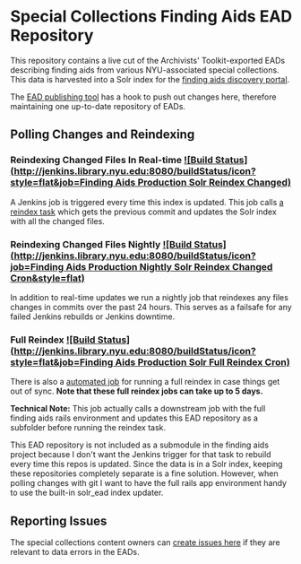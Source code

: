 # Special Collections Finding Aids EAD Repository

This repository contains a live cut of the Archivists' Toolkit-exported EADs describing finding aids from various NYU-associated special collections. This data is harvested into a Solr index for the [finding aids discovery portal](https://github.com/NYULibraries/findingaids).

The [EAD publishing tool](https://github.com/NYULibraries/git_transactor) has a hook to push out changes here, therefore maintaining one up-to-date repository of EADs.

## Polling Changes and Reindexing

### Reindexing Changed Files In Real-time [![Build Status](http://jenkins.library.nyu.edu:8080/buildStatus/icon?style=flat&job=Finding Aids Production Solr Reindex Changed)](http://jenkins.library.nyu.edu:8080/view/Finding%20Aids/job/Finding%20Aids%20Production%20Solr%20Reindex%20Changed/)

A Jenkins job is triggered every time this index is updated. This job calls [a reindex task](https://github.com/NYULibraries/findingaids/blob/master/lib/tasks/findingaids.rake#L61) which gets the previous commit and updates the Solr index with all the changed files.

### Reindexing Changed Files Nightly [![Build Status](http://jenkins.library.nyu.edu:8080/buildStatus/icon?job=Finding Aids Production Nightly Solr Reindex Changed Cron&style=flat)](http://jenkins.library.nyu.edu:8080/view/Finding%20Aids/job/Finding%20Aids%20Production%20Nightly%20Solr%20Reindex%20Changed%20Cron/)

In addition to real-time updates we run a nightly job that reindexes any files changes in commits over the past 24 hours. This serves as a failsafe for any failed Jenkins rebuilds or Jenkins downtime.

### Full Reindex [![Build Status](http://jenkins.library.nyu.edu:8080/buildStatus/icon?style=flat&job=Finding Aids Production Solr Full Reindex Cron)](http://jenkins.library.nyu.edu:8080/job/Finding%20Aids%20Production%20Solr%20Full%20Reindex%20Cron/)

There is also a [automated job](http://jenkins.library.nyu.edu:8080/view/Finding%20Aids/) for running a full reindex in case things get out of sync. **Note that these full reindex jobs can take up to 5 days.**

**Technical Note:** This job actually calls a downstream job with the full finding aids rails environment and updates this EAD repository as a subfolder before running the reindex task.

This EAD repository is not included as a submodule in the finding aids project because I don't want the Jenkins trigger for that task to rebuild every time this repos is updated. Since the data is in a Solr index, keeping these repositories completely separate is a fine solution. However, when polling changes with git I want to have the full rails app environment handy to use the built-in solr_ead index updater.

## Reporting Issues

The special collections content owners can [create issues here](https://github.com/NYULibraries/findingaids_eads/issues) if they are relevant to data errors in the EADs.
